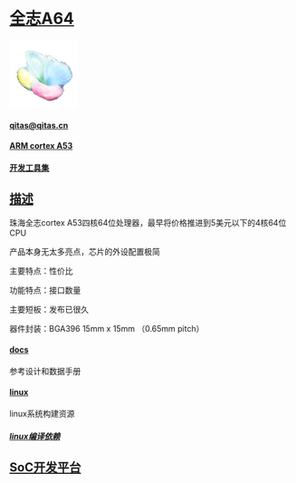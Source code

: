 ﻿# [全志A64](https://github.com/mcuyun/A64) 

[![sites](SoC/SoC.png)](http://www.qitas.cn) 

####  qitas@qitas.cn

#### [ARM cortex A53](https://github.com/sochub/CA53)

#### [开发工具集](https://github.com/sochub/toolchain)

## [描述](https://github.com/sochub/A64/wiki) 

珠海全志cortex A53四核64位处理器，最早将价格推进到5美元以下的4核64位CPU

产品本身无太多亮点，芯片的外设配置极简

主要特点：性价比

功能特点：接口数量

主要短板：发布已很久

器件封装：BGA396 15mm x 15mm （0.65mm pitch）

#### [docs](docs/)

参考设计和数据手册

#### [linux](linux/)

linux系统构建资源

##### [linux编译依赖](https://github.com/sochub/aarch-linux)


##  [SoC开发平台](http://www.qitas.cn)   
